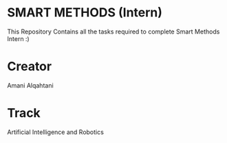 # SMART METHODS (Intern)

This Repository Contains all the tasks required to complete Smart Methods Intern :)

# Creator 
Amani Alqahtani 

# Track 
Artificial Intelligence and Robotics



